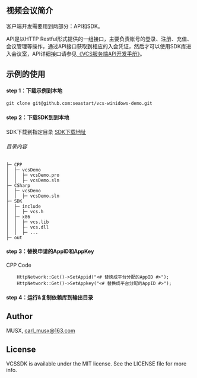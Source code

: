 ## 视频会议简介

客户端开发需要用到两部分：API和SDK。

API是以HTTP Restful形式提供的一组接口，主要负责帐号的登录、注册、充值、会议管理等操作，通过API接口获取到相应的入会凭证，然后才可以使用SDK库进入会议室，API详细接口请参见[《VCS服务端API开发手册》](https://www.yuque.com/anyconf/api?#)。

## 示例的使用

#### step 1：下载示例到本地

```
git clone git@github.com:seastart/vcs-winidows-demo.git
```

#### step 2：下载SDK到到本地

SDK下载到指定目录
[SDK下载地址](https://repo.open.seastart.cn/repository/vcs-releases/vcs-win-sdk-1.0.rar)


###### 目录内容
```
├─ CPP
│  ├─ vcsDemo
│  │  ├─ vcsDemo.pro
│  │  ├─ vcsDemo.sln
├─ CSharp
│  ├─ vcsDemo
│  │  ├─ vcsDemo.sln
├─ SDK
│  ├─ include
│  │  ├─ vcs.h
│  ├─ x86
│  │  ├─ vcs.lib
│  │  ├─ vcs.dll
│  │  ├─ ...
├─ out
```

#### step 3：替换申请的AppID和AppKey

CPP Code
```
    HttpNetwork::Get()->SetAppid("<# 替换成平台分配的AppID #>");
    HttpNetwork::Get()->SetAppkey("<# 替换成平台分配的AppID #>");
```

#### step 4：运行&复制依赖库到输出目录



## Author

MUSX, carl_musx@163.com


## License

VCSSDK is available under the MIT license. See the LICENSE file for more info.







